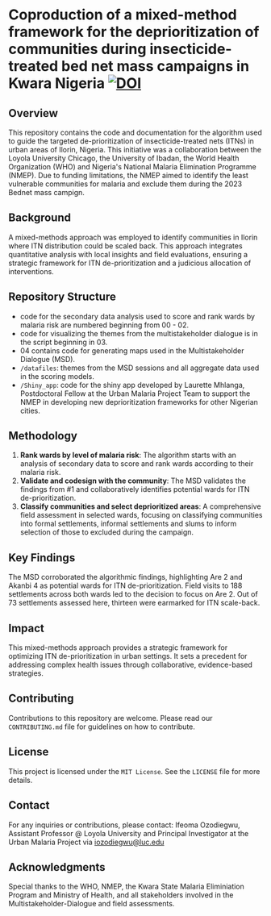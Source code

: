 # Coproduction of a mixed-method framework for the deprioritization of communities during insecticide-treated bed net mass campaigns in Kwara Nigeria  <a href="https://zenodo.org/doi/10.5281/zenodo.10854716"><img src="https://zenodo.org/badge/718266745.svg" alt="DOI"></a>
## Overview
This repository contains the code and documentation for the algorithm used to guide the targeted de-prioritization of insecticide-treated nets (ITNs) in urban areas of Ilorin, Nigeria. This initiative was a collaboration between the Loyola University Chicago, the University of Ibadan, the World Health Organization (WHO) and Nigeria's National Malaria Elimination Programme (NMEP). Due to funding limitations, the NMEP aimed to identify the least vulnerable communities for malaria and exclude them during the 2023 Bednet mass campign.

## Background
A mixed-methods approach was employed to identify communities in Ilorin where ITN distribution could be scaled back. This approach integrates quantitative analysis with local insights and field evaluations, ensuring a strategic framework for ITN de-prioritization and a judicious allocation of interventions.

## Repository Structure
- code for the secondary data analysis used to score and rank wards by malaria risk are numbered beginning from 00 - 02.
- code for visualizing the themes from the multistakeholder dialogue is in the script beginning in 03. 
- 04 contains code for generating maps used in the Multistakeholder Dialogue (MSD).
- `/datafiles`: themes from the MSD sessions and all aggregate data used in the scoring models.
- `/Shiny_app`: code for the shiny app developed by Laurette Mhlanga, Postdoctoral Fellow at the Urban Malaria Project Team to support the NMEP in developing new deprioritization frameworks for other Nigerian cities.

## Methodology
1. **Rank wards by level of malaria risk**: The algorithm starts with an analysis of secondary data to score and rank wards according to their malaria risk.
2. **Validate and codesign with the community**: The MSD validates the findings from #1 and collaboratively identifies potential wards for ITN de-prioritization.
3. **Classify communities and select deprioritized areas**: A comprehensive field assessment in selected wards, focusing on classifying communities into formal settlements, informal settlements and slums to inform selection of those to excluded during the campaign.

## Key Findings
The MSD corroborated the algorithmic findings, highlighting Are 2 and Akanbi 4 as potential wards for ITN de-prioritization.
Field visits to 188 settlements across both wards led to the decision to focus on Are 2. Out of 73 settlements assessed here, thirteen were earmarked for ITN scale-back.

## Impact
This mixed-methods approach provides a strategic framework for optimizing ITN de-prioritization in urban settings. It sets a precedent for addressing complex health issues through collaborative, evidence-based strategies.

## Contributing
Contributions to this repository are welcome. Please read our `CONTRIBUTING.md` file for guidelines on how to contribute.

## License
This project is licensed under the `MIT License`. See the `LICENSE` file for more details.

## Contact
For any inquiries or contributions, please contact: Ifeoma Ozodiegwu, Assistant Professor @ Loyola University and Principal Investigator at the Urban Malaria Project via iozodiegwu@luc.edu 

## Acknowledgments
Special thanks to the WHO, NMEP, the Kwara State Malaria Eliminiation Program and Ministry of Health, and all stakeholders involved in the Multistakeholder-Dialogue and field assessments.
